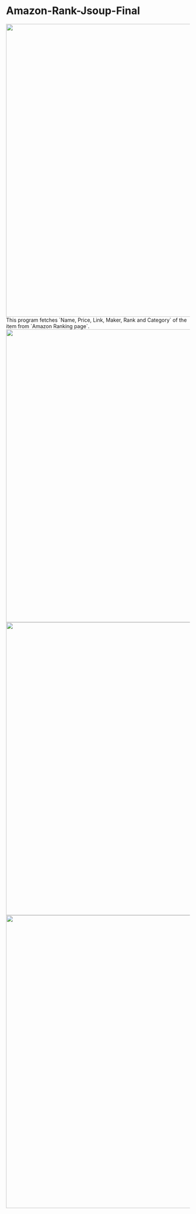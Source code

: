 # Amazon-Rank-Jsoup-Final
<img src="https://github.com/shutokawabata0723/Amazon-Rank-Jsoup-Final/blob/master/ama.gif" width="800">
This program fetches `Name, Price, Link, Maker, Rank and Category` of the item from `Amazon Ranking page`.

<img src="https://github.com/shutokawabata0723/Amazon-Rank-Jsoup-Final/blob/master/amazon.png" width="800">
<img src="https://github.com/shutokawabata0723/Amazon-Rank-Jsoup-Final/blob/master/out1.png" width="800">
<img src="https://github.com/shutokawabata0723/Amazon-Rank-Jsoup-Final/blob/master/out2.png" width="800">

